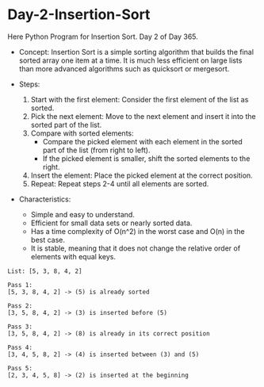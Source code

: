 # Day-2-Insertion-Sort
Here Python Program for Insertion Sort. Day 2 of Day 365.
- Concept: Insertion Sort is a simple sorting algorithm that builds the final sorted array one item at a time. It is much less efficient on large lists than more advanced algorithms such as quicksort or mergesort.

- Steps:
    1. Start with the first element: Consider the first element of the list as sorted.
    2. Pick the next element: Move to the next element and insert it into the sorted part of the list.
    3. Compare with sorted elements:
        - Compare the picked element with each element in the sorted part of the list (from right to left).
        - If the picked element is smaller, shift the sorted elements to the right.
    4. Insert the element: Place the picked element at the correct position.
    5. Repeat: Repeat steps 2-4 until all elements are sorted.

- Characteristics:
    - Simple and easy to understand.
    - Efficient for small data sets or nearly sorted data.
    - Has a time complexity of O(n^2) in the worst case and O(n) in the best case.
    - It is stable, meaning that it does not change the relative order of elements with equal keys.


```
List: [5, 3, 8, 4, 2]

Pass 1:
[5, 3, 8, 4, 2] -> (5) is already sorted

Pass 2:
[3, 5, 8, 4, 2] -> (3) is inserted before (5)

Pass 3:
[3, 5, 8, 4, 2] -> (8) is already in its correct position

Pass 4:
[3, 4, 5, 8, 2] -> (4) is inserted between (3) and (5)

Pass 5:
[2, 3, 4, 5, 8] -> (2) is inserted at the beginning
```
